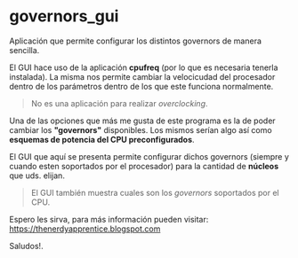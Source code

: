 # governors_gui
Aplicación que permite configurar los distintos governors de manera sencilla.

El GUI hace uso de la aplicación **cpufreq** (por lo que es necesaria tenerla instalada). La misma nos permite cambiar la velocicudad del procesador dentro de los parámetros dentro de los que este funciona normalmente.

> No es una aplicación para realizar *overclocking*.

Una de las opciones que más me gusta de este programa es la de poder cambiar los **"governors"** disponibles. 
Los mismos serían algo así como **esquemas de potencia del CPU preconfigurados**.

El GUI que aquí se presenta permite configurar dichos governors (siempre y cuando esten soportados por el procesador) para la cantidad de **núcleos** que uds. elijan.

> El GUI también muestra cuales son los *governors* soportados por el CPU.

Espero les sirva, para más información pueden visitar: https://thenerdyapprentice.blogspot.com

Saludos!.
